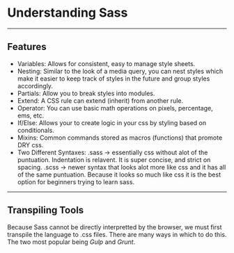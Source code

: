 # Understanding Sass
---
## Features
- Variables: Allows for consistent, easy to manage style sheets.
- Nesting: Similar to the look of a media query, you can nest styles which make it easier to keep track of styles in the future and group styles accordingly.
- Partials: Allow you to break styles into modules.
- Extend: A CSS rule can extend (inherit) from another rule.
- Operator: You can use basic math operations on pixels, percentage, ems, etc.
- If/Else: Allows your to create logic in your css by styling based on conditionals.
- Mixins: Common commands stored as macros (functions) that promote DRY css.
- Two Different Syntaxes: .sass -> essentially css without alot of the puntuation. Indentation is relavent. It is super concise, and strict on spacing. .scss -> newer syntax that looks alot more like css and it has all of the same puntuation. Because it looks so much like css it is the best option for beginners trying to learn sass.
---
## Transpiling Tools
Because Sass cannot be directly interpretted by the browser, we must first transpile the language to .css files. There are many ways in which to do this. The two most popular being _Gulp_ and _Grunt_.
